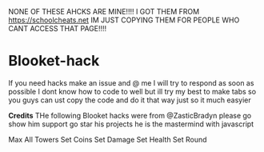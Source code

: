 NONE OF THESE AHCKS ARE MINE!!!!
I GOT THEM FROM https://schoolcheats.net
IM JUST COPYING THEM FOR PEOPLE WHO CANT ACCESS THAT PAGE!!!!





# Blooket-hack
If you need hacks make an issue and @ me I will try to respond as soon as possible 
I dont know how to code to well but ill try my best to make tabs so you guys can ust copy the code and do it that way just so it much easyier 


**Credits**
THe following Blooket hacks were from @ZasticBradyn please go show him support go star his projects he is the mastermind with javascript

Max All Towers
Set Coins
Set Damage
Set Health
Set Round
